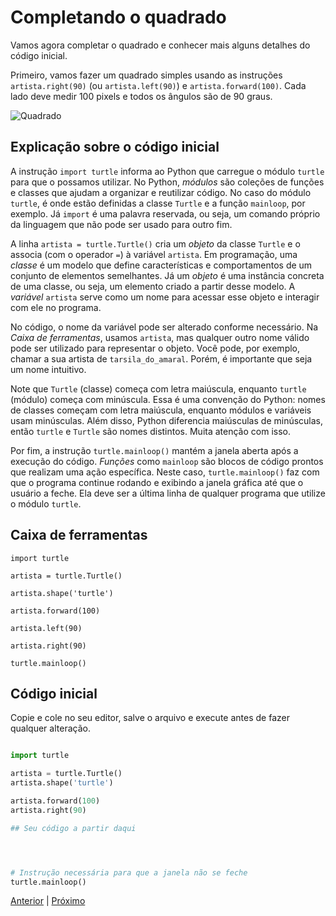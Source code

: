 # Completando o quadrado

Vamos agora completar o quadrado e conhecer mais alguns detalhes do código
inicial.

Primeiro, vamos fazer um quadrado simples usando as instruções
```artista.right(90)``` (ou ```artista.left(90)```) e
```artista.forward(100)```. Cada lado deve medir 100 pixels e todos os ângulos
são de 90 graus.

![Quadrado](04_quadrado.gif "Quadrado")


## Explicação sobre o código inicial

A instrução `import turtle` informa ao Python que carregue o módulo `turtle`
para que o possamos utilizar. No Python, *módulos* são coleções de funções e
classes que ajudam a organizar e reutilizar código. No caso do módulo `turtle`,
é onde estão definidas a classe `Turtle` e a função `mainloop`, por exemplo.
Já `import` é uma palavra reservada, ou seja, um comando próprio da linguagem
que não pode ser usado para outro fim.

A linha `artista = turtle.Turtle()` cria um *objeto* da classe `Turtle` e o
associa (com o operador `=`) à variável `artista`. Em programação, uma
*classe* é um modelo que define características e comportamentos de um
conjunto de elementos semelhantes. Já um *objeto* é uma instância concreta de
uma classe, ou seja, um elemento criado a partir desse modelo. A *variável*
`artista` serve como um nome para acessar esse objeto e interagir com ele no
programa.

No código, o nome da variável pode ser alterado conforme necessário. Na
*Caixa de ferramentas*, usamos `artista`, mas qualquer outro nome válido pode
ser utilizado para representar o objeto. Você pode, por exemplo, chamar a sua
artista de `tarsila_do_amaral`. Porém, é importante que seja um nome intuitivo.

Note que `Turtle` (classe) começa com letra maiúscula, enquanto `turtle`
(módulo) começa com minúscula. Essa é uma convenção do Python: nomes de
classes começam com letra maiúscula, enquanto módulos e variáveis usam
minúsculas. Além disso, Python diferencia maiúsculas de minúsculas, então
`turtle` e `Turtle` são nomes distintos. Muita atenção com isso.

Por fim, a instrução `turtle.mainloop()` mantém a janela aberta após a
execução do código. *Funções* como `mainloop` são blocos de código prontos que
realizam uma ação específica. Neste caso, `turtle.mainloop()` faz com que o
programa continue rodando e exibindo a janela gráfica até que o usuário a
feche. Ela deve ser a última linha de qualquer programa que utilize o módulo
`turtle`.


## Caixa de ferramentas

```import turtle```

```artista = turtle.Turtle()```

```artista.shape('turtle')```

```artista.forward(100)```

```artista.left(90)```

```artista.right(90)```

```turtle.mainloop()```


## Código inicial

Copie e cole no seu editor, salve o arquivo e execute antes de fazer qualquer 
alteração.

```python

import turtle

artista = turtle.Turtle()
artista.shape('turtle')

artista.forward(100)
artista.right(90)

## Seu código a partir daqui




# Instrução necessária para que a janela não se feche
turtle.mainloop()

```


[Anterior](03_L_invertido.md) | [Próximo](05_???.md)
